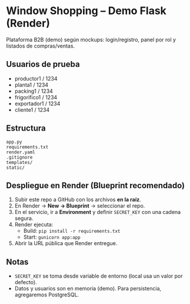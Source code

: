 # Window Shopping – Demo Flask (Render)

Plataforma B2B (demo) según mockups: login/registro, panel por rol y listados de compras/ventas.

## Usuarios de prueba
- productor1 / 1234
- planta1 / 1234
- packing1 / 1234
- frigorifico1 / 1234
- exportador1 / 1234
- cliente1 / 1234

## Estructura
```
app.py
requirements.txt
render.yaml
.gitignore
templates/
static/
```

## Despliegue en Render (Blueprint recomendado)
1. Subir este repo a GitHub con los archivos **en la raíz**.
2. En Render → **New → Blueprint** → seleccionar el repo.
3. En el servicio, ir a **Environment** y definir `SECRET_KEY` con una cadena segura.
4. Render ejecuta:
   - Build: `pip install -r requirements.txt`
   - Start: `gunicorn app:app`
5. Abrir la URL pública que Render entregue.

## Notas
- `SECRET_KEY` se toma desde variable de entorno (local usa un valor por defecto).
- Datos y usuarios son en memoria (demo). Para persistencia, agregaremos PostgreSQL.
